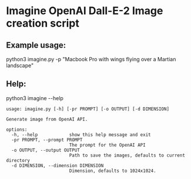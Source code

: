 # Imagine OpenAI Dall-E-2 Image creation script

## Example usage:

python3 imagine.py -p "Macbook Pro with wings flying over a Martian landscape"

## Help:

python3 imagine --help

```
usage: imagine.py [-h] [-pr PROMPT] [-o OUTPUT] [-d DIMENSION]

Generate image from OpenAI API.

options:
  -h, --help            show this help message and exit
  -pr PROMPT, --prompt PROMPT
                        The prompt for the OpenAI API
  -o OUTPUT, --output OUTPUT
                        Path to save the images, defaults to current directory
  -d DIMENSION, --dimension DIMENSION
                        Dimension, defaults to 1024x1024.
``` 
